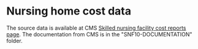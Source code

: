 # Nursing home cost data

The source data is available at CMS [Skilled nursing facility cost reports page](https://www.cms.gov/Research-Statistics-Data-and-Systems/Downloadable-Public-Use-Files/Cost-Reports/SkilledNursingFacility-2010-form). The documentation from CMS is in the "SNF10-DOCUMENTATION" folder.
